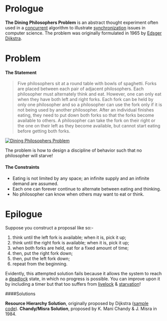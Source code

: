 # Prologue

**The Dining Philosophers Problem** is an abstract thought experiment often used in a [concurrent][1] algorithm to illustrate [synchronization][2] issues in computer science. The problem was originally formulated in 1965 by [Edsger Dijkstra][3].

# Problem

#### The Statement

> Five philosophers sit at a round table with bowls of spaghetti. Forks are placed between each pair of adjacent philosophers. Each philosopher must alternately think and eat. However, one can only eat when they have both left and right forks. Each fork can be held by only one philosopher and so a philosopher can use the fork only if it is not being used by another philosopher. After an individual finishes eating, they need to put down both forks so that the forks become available to others. A philosopher can take the fork on their right or the one on their left as they become available, but cannot start eating before getting both forks.

[![Dining Philosophers Problem](https://upload.wikimedia.org/wikipedia/commons/7/7b/An_illustration_of_the_dining_philosophers_problem.png "Dining Philosophers Problem")][4]

The problem is how to design a discipline of behavior such that no philosopher will starve!

#### The Constraints

- Eating is not limited by any space; an infinite supply and an infinite demand are assumed.
- Each one can forever continue to alternate between eating and thinking.
-  No philosopher can know when others may want to eat or think.

# Epilogue

Suppose you construct a proposal like so:-

1. think until the left fork is available; when it is, pick it up;
2. think until the right fork is available; when it is, pick it up;
3. when both forks are held, eat for a fixed amount of time;
4. then, put the right fork down;
5. then, put the left fork down;
6. repeat from the beginning.

Evidently, this attempted solution fails because it allows the system to reach a [deadlock][5] state, in which no progress is possible. You can improve upon it by including a timer but that too suffers from [livelock][6] & [starvation][7]!

####Solutions

**Resource Hierarchy Solution**, originally proposed by Dijkstra ([sample code][8]).
**Chandy/Misra Solution**, proposed by K. Mani Chandy & J. Misra in 1984.

[1]: https://en.wikipedia.org/wiki/Concurrency_(computer_science)
[2]: https://en.wikipedia.org/wiki/Synchronization_(computer_science)
[3]: https://en.wikipedia.org/wiki/Edsger_W._Dijkstra
[4]: https://upload.wikimedia.org/wikipedia/commons/7/7b/An_illustration_of_the_dining_philosophers_problem.png
[5]: https://en.wikipedia.org/wiki/Deadlock
[6]: https://en.wikipedia.org/wiki/Deadlock#Livelock
[7]: https://en.wikipedia.org/wiki/Starvation_(computer_science)
[8]: https://gist.github.com/davidjpfeiffer/2bda83fbba570592e4d46d5e47853d32